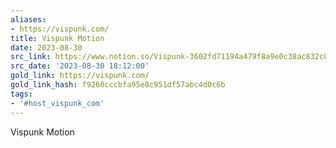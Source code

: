 ```yaml
---
aliases:
- https://vispunk.com/
title: Vispunk Motion
date: 2023-08-30
src_link: https://www.notion.so/Vispunk-3602fd71194a479f8a9e0c38ac832c8d
src_date: '2023-08-30 18:12:00'
gold_link: https://vispunk.com/
gold_link_hash: f9260cccbfa95e8c951df57abc4d0c6b
tags:
- '#host_vispunk_com'
---
```







Vispunk Motion